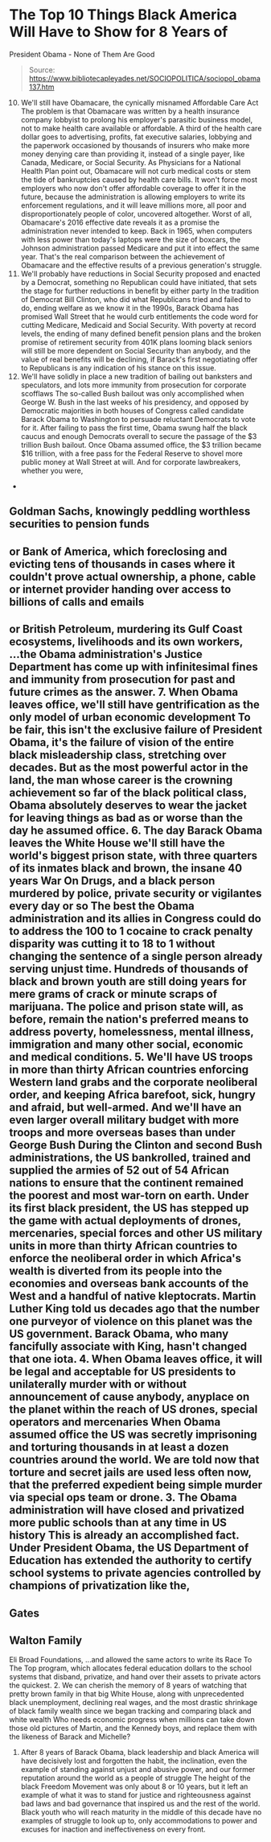 # The Top 10 Things Black America Will Have to Show for 8 Years of 
President Obama - None of Them Are Good

> Source: https://www.bibliotecapleyades.net/SOCIOPOLITICA/sociopol_obama137.htm

10. We'll still have
Obamacare, the cynically misnamed Affordable Care Act
The problem is that Obamacare was written by
a health insurance company lobbyist to prolong his employer's parasitic
business model, not to make health care available or affordable.
A third of the health care dollar goes to
advertising, profits, fat executive salaries, lobbying and the paperwork
occasioned by thousands of insurers who make more money denying care
than providing it, instead of a single payer, like Canada, Medicare, or
Social Security.
As Physicians
for a National Health Plan point out, Obamacare will
not curb medical costs or stem the tide of bankruptcies caused by health
care bills.
It won't force most employers who now don't offer affordable
coverage to offer it in the future, because the administration is
allowing employers to write its enforcement regulations, and it will
leave millions more, all poor and disproportionately people of color,
uncovered altogether.
Worst of all, Obamacare's 2016 effective
date reveals it as a promise the administration never intended to keep.
Back in 1965, when computers with less power than today's laptops were
the size of boxcars, the Johnson administration passed Medicare and put
it into effect the same year.
That's the real comparison between the
achievement of Obamacare and the effective results of a previous
generation's struggle.
9. We'll probably
have reductions in Social Security proposed and enacted by a Democrat,
something no Republican could have initiated, that sets the stage for
further reductions in benefit by either party
In the tradition of Democrat
Bill Clinton, who did what Republicans tried and failed
to do, ending welfare as we know it in the 1990s, Barack Obama has
promised Wall Street that he would curb entitlements the code word for
cutting Medicare, Medicaid and Social Security.
With poverty at record levels, the ending of
many defined benefit pension plans and the broken promise of retirement
security from 401K plans looming black seniors will still be more
dependent on Social Security than anybody, and the value of real
benefits will be declining, if Barack's first negotiating offer to
Republicans is any indication of his stance on this issue.
8. We'll have
solidly in place a new tradition of bailing out banksters and
speculators, and lots more immunity from prosecution for corporate
scofflaws
The so-called Bush bailout was only
accomplished when
George W. Bush in the last weeks of
his presidency, and opposed by Democratic majorities in both houses of
Congress called candidate Barack Obama to Washington to persuade
reluctant Democrats to vote for it.
After failing to pass the first time, Obama
swung half the black caucus and enough Democrats overall to secure the
passage of the $3 trillion Bush bailout. Once Obama assumed office, the
$3 trillion became $16 trillion, with a free pass for the Federal
Reserve to shovel more public money at Wall Street at will.
And for corporate lawbreakers, whether you
were,
-
Goldman Sachs, knowingly peddling
worthless securities to pension funds
-
or Bank of America, which
foreclosing and evicting tens of thousands in cases where it
couldn't prove actual ownership, a phone, cable or internet
provider handing over access to billions of calls and emails
-
or British Petroleum, murdering its
Gulf Coast ecosystems, livelihoods and its own workers,
...the Obama administration's Justice
Department has come up with infinitesimal fines and immunity from
prosecution for past and future crimes as the answer.
7. When Obama leaves
office, we'll still have gentrification as the only model of urban
economic development
To be fair, this isn't the exclusive failure
of President Obama, it's the failure of vision of the entire black
misleadership class, stretching over decades.
But as the most powerful actor in the land,
the man whose career is the crowning achievement so far of the black
political class, Obama absolutely deserves to wear the jacket for
leaving things as bad as or worse than the day he assumed office.
6. The day Barack
Obama leaves the White House we'll still have the world's biggest prison
state, with three quarters of its inmates black and brown, the insane 40
years War On Drugs, and a black person murdered by police, private
security or vigilantes every day or so
The best the Obama administration and its
allies in Congress could do to address the 100 to 1 cocaine to crack
penalty disparity was cutting it to 18 to 1 without changing the
sentence of a single person already serving unjust time.
Hundreds of thousands of black and brown
youth are still doing years for mere grams of crack or minute scraps of
marijuana.
The police and prison state will, as before,
remain the nation's preferred means to address poverty, homelessness,
mental illness, immigration and many other social, economic and medical
conditions.
5. We'll have US
troops in more than thirty African countries enforcing Western land
grabs and the corporate neoliberal order, and keeping Africa barefoot,
sick, hungry and afraid, but well-armed. And we'll have an even larger
overall military budget with more troops and more overseas bases than
under George Bush
During the Clinton and second Bush
administrations, the US bankrolled, trained and supplied the armies of
52 out of 54 African nations to ensure that the continent remained the
poorest and most war-torn on earth.
Under its first black president, the US has
stepped up the game with actual deployments of drones, mercenaries,
special forces and other US military units in more than thirty African
countries to enforce the neoliberal order in which Africa's wealth is
diverted from its people into the economies and overseas bank accounts
of the West and a handful of native kleptocrats.
Martin Luther King told us decades
ago that the number one purveyor of violence on this planet was the US
government.
Barack Obama, who many fancifully associate
with King, hasn't changed that one iota.
4. When Obama leaves
office, it will be legal and acceptable for US presidents to
unilaterally murder with or without announcement of cause anybody,
anyplace on the planet within the reach of US drones, special operators
and mercenaries
When Obama assumed office the US was
secretly imprisoning and torturing thousands in at least a dozen
countries around the world.
We are told now that torture and secret
jails are used less often now, that the preferred expedient being simple
murder via special ops team or drone.
3. The Obama
administration will have closed and privatized more public schools than
at any time in US history
This is already an accomplished fact. Under
President Obama, the US Department of Education has extended the
authority to certify school systems to private agencies controlled by
champions of privatization like the,
-
Gates
-
Walton Family
-
Eli Broad Foundations,
...and allowed the same actors to write its
Race To The Top program, which allocates federal education
dollars to the school systems that disband, privatize, and hand over
their assets to private actors the quickest.
2. We can cherish
the memory of 8 years of watching that pretty brown family in that big
White House, along with unprecedented black unemployment, declining real
wages, and the most drastic shrinkage of black family wealth since we
began tracking and comparing black and white wealth
Who needs economic progress when millions
can take down those old pictures of Martin, and the Kennedy boys, and
replace them with the likeness of Barack and Michelle?
1. After 8 years of
Barack Obama, black leadership and black America will have decisively
lost and forgotten the habit, the inclination, even the example of
standing against unjust and abusive power, and our former reputation
around the world as a people of struggle
The height of the black Freedom Movement was
only about 8 or 10 years, but it left an example of what it was to stand
for justice and righteousness against bad laws and bad governance that
inspired us and the rest of the world.
Black youth who will reach maturity in the
middle of this decade have no examples of struggle to look up to, only
accommodations to power and excuses for inaction and ineffectiveness on
every front.
